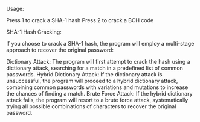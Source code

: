Usage:

Press 1 to crack a SHA-1 hash
Press 2 to crack a BCH code

SHA-1 Hash Cracking:

If you choose to crack a SHA-1 hash, the program will employ a multi-stage approach to recover the original password:

Dictionary Attack: The program will first attempt to crack the hash using a dictionary attack, searching for a match in a predefined list of common passwords.
Hybrid Dictionary Attack: If the dictionary attack is unsuccessful, the program will proceed to a hybrid dictionary attack, combining common passwords with variations and mutations to increase the chances of finding a match.
Brute Force Attack: If the hybrid dictionary attack fails, the program will resort to a brute force attack, systematically trying all possible combinations of characters to recover the original password.
